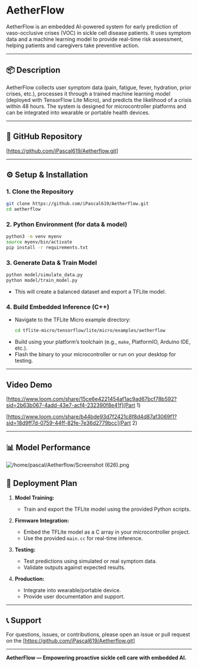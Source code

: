 # AetherFlow

AetherFlow is an embedded AI-powered system for early prediction of vaso-occlusive crises (VOC) in sickle cell disease patients. It uses symptom data and a machine learning model to provide real-time risk assessment, helping patients and caregivers take preventive action.

---

## 📦 Description

AetherFlow collects user symptom data (pain, fatigue, fever, hydration, prior crises, etc.), processes it through a trained machine learning model (deployed with TensorFlow Lite Micro), and predicts the likelihood of a crisis within 48 hours. The system is designed for microcontroller platforms and can be integrated into wearable or portable health devices.

---

## 🔗 GitHub Repository

[https://github.com/iPascal619/Aetherflow.git]

---

## ⚙️ Setup & Installation

### 1. **Clone the Repository**
```sh
git clone https://github.com/iPascal619/Aetherflow.git
cd aetherflow
```

### 2. **Python Environment (for data & model)**
```sh
python3 -m venv myenv
source myenv/bin/activate
pip install -r requirements.txt
```

### 3. **Generate Data & Train Model**
```sh
python model/simulate_data.py
python model/train_model.py
```
- This will create a balanced dataset and export a TFLite model.

### 4. **Build Embedded Inference (C++)**
- Navigate to the TFLite Micro example directory:
  ```sh
  cd tflite-micro/tensorflow/lite/micro/examples/aetherflow
  ```
- Build using your platform’s toolchain (e.g., `make`, PlatformIO, Arduino IDE, etc.).
- Flash the binary to your microcontroller or run on your desktop for testing.


---

## Video Demo
 
 [https://www.loom.com/share/15ce6e4221454af1ac9ad67bcf78b592?sid=2b63b067-4add-43e7-acf4-232390f8e41f](Part 1)

 [https://www.loom.com/share/b44bde93d7f2421c8f8d4d87af3069f1?sid=18d9ff7d-0759-44ff-82fe-7e36d2779bcc](Part 2)

---

## 📊 Model Performance

![/home/pascal/Aetherflow/Screenshot (626).png](performance_metrics)
## 🚀 Deployment Plan

1. **Model Training:**  
   - Train and export the TFLite model using the provided Python scripts.

2. **Firmware Integration:**  
   - Embed the TFLite model as a C array in your microcontroller project.
   - Use the provided `main.cc` for real-time inference.

3. **Testing:**  
   - Test predictions using simulated or real symptom data.
   - Validate outputs against expected results.

5. **Production:**  
   - Integrate into wearable/portable device.
   - Provide user documentation and support.

---

## 📞 Support

For questions, issues, or contributions, please open an issue or pull request on the [https://github.com/iPascal619/Aetherflow.git]

---

**AetherFlow — Empowering proactive sickle cell care with embedded AI.**
